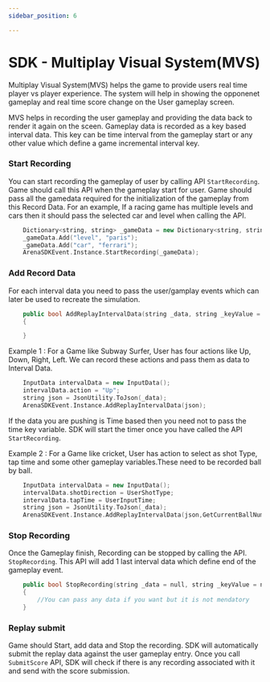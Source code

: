 ```yaml
---
sidebar_position: 6

---
```


# SDK - Multiplay Visual System(MVS)

Multiplay Visual System(MVS) helps the game to provide users real time player vs player experience. The system will help in showing the opponenet gameplay and real time score change on the User gameplay screen.

MVS helps in recording the user gameplay and providing the data back to render it again on the sceen. Gameplay data is recorded as a key based interval data. This key can be time interval from the gameplay start or any other value which define a game incremental interval key.

### Start Recording
You can start recording the gameplay of user by calling API `StartRecording`. Game should call this API when the gameplay start for user. Game should pass all the gamedata required for the initialization of the gameplay from this Record Data. For an example, If a racing game has multiple levels and cars then it should pass the selected car and level when calling the API.

```cpp
    Dictionary<string, string> _gameData = new Dictionary<string, string>();
    _gameData.Add("level", "paris");
    _gameData.Add("car", "ferrari");
    ArenaSDKEvent.Instance.StartRecording(_gameData);
```

### Add Record Data
For each interval data you need to pass the user/gamplay events which can later be used to recreate the simulation. 

```cpp
    public bool AddReplayIntervalData(string _data, string _keyValue = null)
    {

    }
```

Example 1 : For a Game like Subway Surfer, User has four actions like Up, Down, Right, Left. We can record these actions and pass them as data to Interval Data.

```cpp
    InputData intervalData = new InputData();
    intervalData.action = "Up";
    string json = JsonUtility.ToJson(_data);
    ArenaSDKEvent.Instance.AddReplayIntervalData(json);
```
If the data you are pushing is Time based then you need not to pass the time key variable. SDK will start the timer once you have called the API `StartRecording`.

Example 2 : For a Game like cricket, User has action to select as shot Type, tap time and some other gameplay variables.These need to be recorded ball by ball. 

```cpp
    InputData intervalData = new InputData();
    intervalData.shotDirection = UserShotType;
    intervalData.tapTime = UserInputTime;
    string json = JsonUtility.ToJson(_data);
    ArenaSDKEvent.Instance.AddReplayIntervalData(json,GetCurrentBallNumber());
```

### Stop Recording

Once the Gameplay finish, Recording can be stopped by calling the API. `StopRecording`. This API will add 1 last interval data which define end of the gameplay event.

```cpp
    public bool StopRecording(string _data = null, string _keyValue = null)
    {
        //You can pass any data if you want but it is not mendatory
    }
```

### Replay submit

Game should Start, add data and Stop the recording. SDK will automatically submit the replay data against the user gameplay entry. Once you call `SubmitScore` API, SDK will check if there is any recording associated with it and send with the score submission.